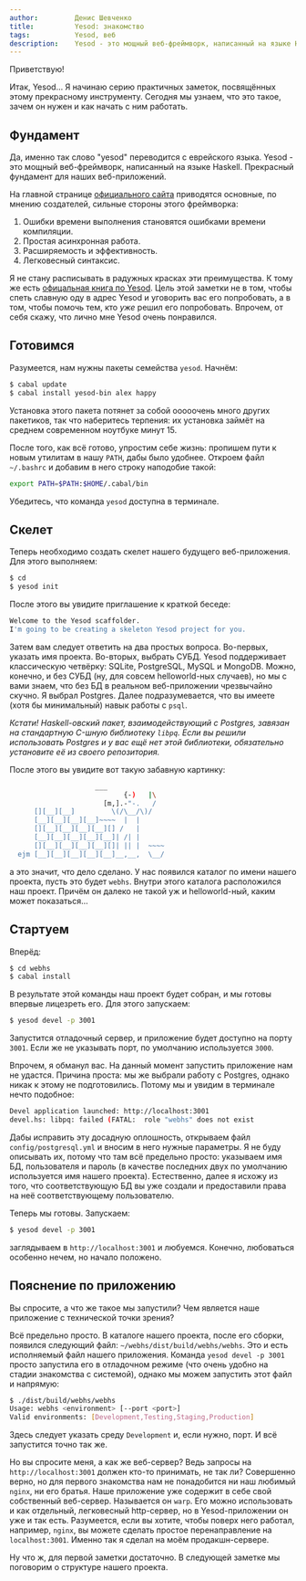 ```yaml
---
author:         Денис Шевченко
title:          Yesod: знакомство
tags:           Yesod, веб
description:    Yesod - это мощный веб-фреймворк, написанный на языке Haskell. Мне выпала радость использовать этот инструмент, и сегодня поговорим о начале начал.
---
```


Приветствую!

Итак, Yesod... Я начинаю серию практичных заметок, посвящённых этому прекрасному инструменту. Сегодня мы узнаем, что это такое, зачем он нужен и как начать с ним работать.

## Фундамент

Да, именно так слово "yesod" переводится с еврейского языка. Yesod - это мощный веб-фреймворк, написанный на языке Haskell. Прекрасный фундамент для наших веб-приложений.

На главной странице [официального сайта](http://www.yesodweb.com) приводятся основные, по мнению создателей, сильные стороны этого фреймворка:

1. Ошибки времени выполнения становятся ошибками времени компиляции. 
2. Простая асинхронная работа.
3. Расширяемость и эффективность.
4. Легковесный синтаксис.

Я не стану расписывать в радужных красках эти преимущества. К тому же есть [офицальная книга по Yesod](http://www.yesodweb.com/book). Цель этой заметки не в том, чтобы спеть славную оду в адрес Yesod и уговорить вас его попробовать, а в том, чтобы помочь тем, кто *уже* решил его попробовать. Впрочем, от себя скажу, что лично мне Yesod очень понравился.

## Готовимся

Разумеется, нам нужны пакеты семейства `yesod`. Начнём:

```bash
$ cabal update
$ cabal install yesod-bin alex happy
```

Установка этого пакета потянет за собой ооооочень много других пакетиков, так что наберитесь терпения: их установка займёт на среднем современном ноутбуке минут 15.

После того, как всё готово, упростим себе жизнь: пропишем пути к новым утилитам в нашу `PATH`, дабы было удобнее. Откроем файл `~/.bashrc` и добавим в него строку наподобие такой:

```bash
export PATH=$PATH:$HOME/.cabal/bin
```

Убедитесь, что команда `yesod` доступна в терминале.

## Скелет

Теперь необходимо создать скелет нашего будущего веб-приложения. Для этого выполняем:

```bash
$ cd
$ yesod init
```

После этого вы увидите приглашение к краткой беседе:

```bash
Welcome to the Yesod scaffolder.
I'm going to be creating a skeleton Yesod project for you.
```

Затем вам следует ответить на два простых вопроса. Во-первых, указать имя проекта. Во-вторых, выбрать СУБД. Yesod поддерживает классическую четвёрку: SQLite, PostgreSQL, MySQL и MongoDB. Можно, конечно, и без СУБД (ну, для совсем helloworld-ных случаев), но мы с вами знаем, что без БД в реальном веб-приложении чрезвычайно скучно. Я выбрал Postgres. Далее подразумевается, что вы имеете (хотя бы минимальный) навык работы с `psql`.

*Кстати! Haskell-овский пакет, взаимодействующий с Postgres, завязан на стандартную C-шную библиотеку `libpq`. Если вы решили использовать Postgres и у вас ещё нет этой библиотеки, обязательно установите её из своего репозитория.*

После этого вы увидите вот такую забавную картинку:

```bash
                     ___
                            {-)   |\
                       [m,].-"-.   /
      [][__][__]         \(/\__/\)/
      [__][__][__][__]~~~~  |  |
      [][__][__][__][__][] /   |
      [__][__][__][__][__]| /| |
      [][__][__][__][__][]| || |  ~~~~
  ejm [__][__][__][__][__]__,__,  \__/
```

а это значит, что дело сделано. У нас появился каталог по имени нашего проекта, пусть это будет `webhs`. Внутри этого каталога расположился наш проект. Причём он далеко не такой уж и helloworld-ный, каким может показаться... 

## Стартуем

Вперёд:

```bash
$ cd webhs
$ cabal install
```

В результате этой команды наш проект будет собран, и мы готовы впервые лицезреть его. Для этого запускаем:

```bash
$ yesod devel -p 3001
```

Запустится отладочный сервер, и приложение будет доступно на порту `3001`. Если же не указывать порт, по умолчанию используется `3000`.

Впрочем, я обманул вас. На данный момент запустить приложение нам не удастся. Причина проста: мы же выбрали работу с Postgres, однако никак к этому не подготовились. Потому мы и увидим в терминале нечто подобное:

```bash
Devel application launched: http://localhost:3001
devel.hs: libpq: failed (FATAL:  role "webhs" does not exist
```

Дабы исправить эту досадную оплошность, открываем файл `config/postgresql.yml` и вносим в него нужные параметры. Я не буду описывать их, потому что там всё предельно просто: указываем имя БД, пользователя и пароль (в качестве последних двух по умолчанию используется имя нашего проекта). Естественно, далее я исхожу из того, что соответствующую БД вы уже создали и предоставили права на неё соответствующему пользователю.

Теперь мы готовы. Запускаем:

```bash
$ yesod devel -p 3001
```

заглядываем в `http://localhost:3001` и любуемся. Конечно, любоваться особенно нечем, но начало положено.

## Пояснение по приложению

Вы спросите, а что же такое мы запустили? Чем является наше приложение с технической точки зрения?

Всё предельно просто. В каталоге нашего проекта, после его сборки, появился следующий файл: `~/webhs/dist/build/webhs/webhs`. Это и есть исполняемый файл нашего приложения. Команда `yesod devel -p 3001` просто запустила его в отладочном режиме (что очень удобно на стадии знакомства с системой), однако мы можем запустить этот файл и напрямую:

```bash
$ ./dist/build/webhs/webhs
Usage: webhs <environment> [--port <port>]
Valid environments: [Development,Testing,Staging,Production]
```

Здесь следует указать среду `Development` и, если нужно, порт. И всё запустится точно так же.

Но вы спросите меня, а как же веб-сервер? Ведь запросы на `http://localhost:3001` должен кто-то принимать, не так ли? Совершенно верно, но для первого знакомства нам не понадобится ни наш любимый `nginx`, ни его братья. Наше приложение уже содержит в себе свой собственный веб-сервер. Называется он `warp`. Его можно использовать и как отдельный, легковесный http-сервер, но в Yesod-приложении он уже и так есть. Разумеется, если вы хотите, чтобы поверх него работал, например, `nginx`, вы можете сделать простое перенаправление на `localhost:3001`. Именно так я сделал на моём продакшн-сервере.

Ну что ж, для первой заметки достаточно. В следующей заметке мы поговорим о структуре нашего проекта.

